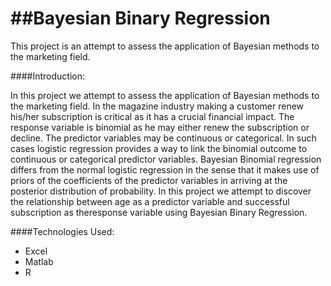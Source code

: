 ##Bayesian Binary Regression
==============================

This project is an attempt to assess the application of Bayesian methods to the marketing field.

####Introduction:


In this project we attempt to assess the application of Bayesian methods to the marketing field. In the magazine industry making a customer renew his/her subscription is critical as it has a crucial financial impact. The response variable is binomial as he may either renew the subscription or decline. The 
predictor variables may be continuous or categorical. In such cases logistic regression provides a way to link the binomial outcome to continuous or categorical predictor variables. Bayesian Binomial regression differs from the normal logistic regression in the sense that it makes use of priors of the coefficients of the predictor variables in arriving at the posterior distribution of probability. In this project we attempt to discover the relationship between age as a predictor variable and successful subscription as theresponse variable using Bayesian Binary Regression.

####Technologies Used:


* Excel
* Matlab
* R

